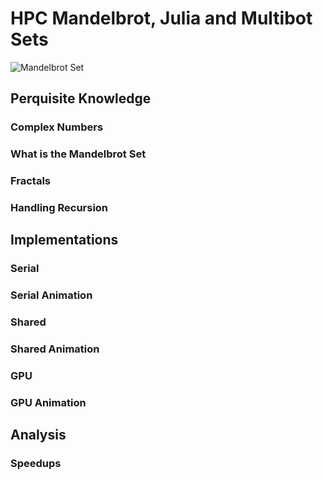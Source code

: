 # HPC Mandelbrot, Julia and Multibot Sets

![Mandelbrot Set]()

## Perquisite Knowledge

### Complex Numbers

### What is the Mandelbrot Set

### Fractals

### Handling Recursion

## Implementations

### Serial

### Serial Animation

### Shared

### Shared Animation

### GPU

### GPU Animation

## Analysis

### Speedups
